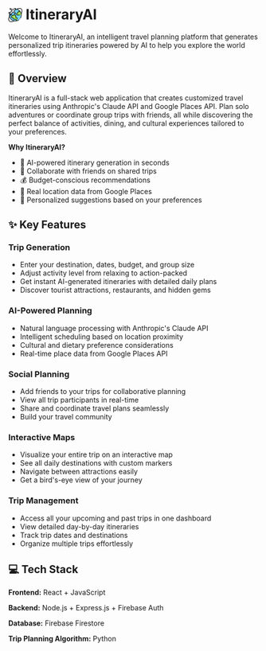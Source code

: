 # <img src="src/images/travel.png" width="28" height="28" style="vertical-align: middle; position: relative; top: -2px"> **ItineraryAI**

Welcome to ItineraryAI, an intelligent travel planning platform that generates personalized trip itineraries powered by AI to help you explore the world effortlessly.

## **🎯 Overview**

ItineraryAI is a full-stack web application that creates customized travel itineraries using Anthropic's Claude API and Google Places API. Plan solo adventures or coordinate group trips with friends, all while discovering the perfect balance of activities, dining, and cultural experiences tailored to your preferences.

**Why ItineraryAI?**
* 🤖 AI-powered itinerary generation in seconds
* 👥 Collaborate with friends on shared trips
* 💰 Budget-conscious recommendations
* 📍 Real location data from Google Places
* 🎯 Personalized suggestions based on your preferences

## **✨ Key Features**

### **Trip Generation**
* Enter your destination, dates, budget, and group size
* Adjust activity level from relaxing to action-packed
* Get instant AI-generated itineraries with detailed daily plans
* Discover tourist attractions, restaurants, and hidden gems

### **AI-Powered Planning**
* Natural language processing with Anthropic's Claude API
* Intelligent scheduling based on location proximity
* Cultural and dietary preference considerations
* Real-time place data from Google Places API

### **Social Planning**
* Add friends to your trips for collaborative planning
* View all trip participants in real-time
* Share and coordinate travel plans seamlessly
* Build your travel community

### **Interactive Maps**
* Visualize your entire trip on an interactive map
* See all daily destinations with custom markers
* Navigate between attractions easily
* Get a bird's-eye view of your journey

### **Trip Management**
* Access all your upcoming and past trips in one dashboard
* View detailed day-by-day itineraries
* Track trip dates and destinations
* Organize multiple trips effortlessly

## **💻 Tech Stack**

**Frontend:** React + JavaScript

**Backend:** Node.js + Express.js + Firebase Auth

**Database:** Firebase Firestore

**Trip Planning Algorithm:** Python